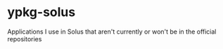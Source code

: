 # ypkg-solus
Applications I use in Solus that aren't currently or won't be in the official repositories 

